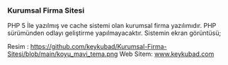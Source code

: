 ### Kurumsal Firma Sitesi
PHP 5 İle yazılmış ve cache sistemi olan kurumsal firma yazılımıdır. PHP sürümünden odlayı geliştirme yapılmayacaktır. Sistemin ekran görüntüsü;

Resim : https://github.com/keykubad/Kurumsal-Firma-Sitesi/blob/main/koyu_mavi_tema.png
Web Sitem: www.keykubad.com
